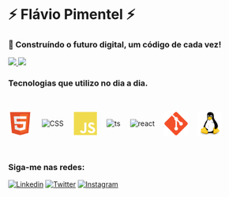 # ⚡️ Flávio Pimentel ⚡

### 🔘 Construíndo o futuro digital, um código de cada vez!

<div align="left">
  <a href="https://github.com/flawiin">
    <img height="150em" src="https://github-readme-stats.vercel.app/api?username=flawiin&count_private=true&include_all_commits=true&show_icons=true&theme=dark&hide_border=false&show_owner=true"/>
    <img height="150em" src="https://github-readme-stats.vercel.app/api/top-langs/?username=flawiin&theme=dark&hide_border=false&&layout=compact"/>
  </a>
</div>


### Tecnologias que utilizo no dia a dia.

<div align="left" valign="top"><br>
  
<img align="center" alt="HTML" height="48" width="48" src="https://raw.githubusercontent.com/devicons/devicon/master/icons/html5/html5-original.svg"/>&nbsp;&nbsp;&nbsp;&nbsp;
<img align="center" alt="CSS" height="48" width="48" src="https://cdn.jsdelivr.net/gh/devicons/devicon/icons/css3/css3-original.svg"/>&nbsp;&nbsp;&nbsp;&nbsp;
<img align="center" alt="Js" height="48" width="48" src="https://raw.githubusercontent.com/devicons/devicon/master/icons/javascript/javascript-plain.svg"/>&nbsp;&nbsp;&nbsp;&nbsp;
<img align="center" alt="ts" height="48" width="48" src="https://cdn.jsdelivr.net/gh/devicons/devicon@latest/icons/typescript/typescript-original.svg"/>&nbsp;&nbsp;&nbsp;&nbsp;
<img align="center" alt="react" height="48" width="48" src="https://cdn.jsdelivr.net/gh/devicons/devicon@latest/icons/react/react-original.svg"/>&nbsp;&nbsp;&nbsp;&nbsp;
<img align="center" alt="git" height="48" width="48" src="https://raw.githubusercontent.com/devicons/devicon/master/icons/git/git-original.svg"/>&nbsp;&nbsp;&nbsp;&nbsp;
<img align="center" alt="linux" height="48" width="48" src="https://raw.githubusercontent.com/devicons/devicon/master/icons/linux/linux-original.svg"/>
          
  
          
</div><br>                                                                    
          
          
                    

### Siga-me nas redes:

[![Linkedin](https://img.shields.io/badge/LinkedIn-0077B5?style=for-the-badge&logo=linkedin&logoColor=white)](https://www.linkedin.com/in/flawiin/)
[![Twitter](https://img.shields.io/badge/Twitter-1DA1F2?style=for-the-badge&logo=twitter&logoColor=white)](https://twitter.com/real_pimentel)
[![Instagram](https://img.shields.io/badge/Instagram-E4405F?style=for-the-badge&logo=instagram&logoColor=white)](https://www.instagram.com/real_pimentel/)

          
          
          
          

